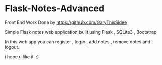 # Flask-Notes-Advanced

Front End Work Done by https://github.com/GaryThisSidee

Simple Flask notes web application built using Flask , SQLite3 , Bootstrap

In this web app you can register , login , add notes , remove notes and logout.

i hope u like it. :)
